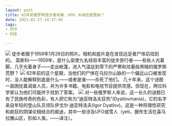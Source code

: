```yaml
---
layout: post
title: 62年前俄罗斯徒步者命案：UFO、KGB还是雪崩？
date: 2021-02-27 14:37:49
tags:
- UFO
- KGB

---
```

![](https://img.imgdb.cn/item/6039ea145f4313ce25ed933e.jpg)
徒步者摄于1959年1月28日的照片。相机和底片是在发现远足者尸体后找到的。
莫斯科——1959年，是什么驱使九名经验丰富的徒步旅行者——有些人光着脚，几乎光着身子——走出帐篷，进入气温达到零下的严寒和坟墓般黑暗的俄罗斯荒野？
![](https://img.imgdb.cn/item/6039ea145f4313ce25ed9342.jpg)
62年前的这个星期，当他们的尸体在乌拉尔山脉的一个偏远山口被发现时，没人能解释到底是什么——或者是谁——杀死了他们。
几十年来，这个谜题一直困扰着调查人员，并为许多书籍、电影和电视节目提供灵感。但现在，两位科学家认为他们可能终于找到了答案。
![](https://img.imgdb.cn/item/6039ea145f4313ce25ed9347.jpg)
对一些俄罗斯人来说，这一长久的谜题已有了民族传奇的色彩，有人把它称为“迪亚特洛夫狂热”(Dyatlovmania)，它的名字来自年轻的登山队员领队伊戈尔·迪亚特洛夫(Igor Dyatlov)。这是一种将理性研究和疯狂的阴谋论相结合的痴迷，其中一些涉及UFO或雪人（yeti，据传生活在喜马拉雅山区，形如人类。——译注）。
